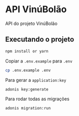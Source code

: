 # API VinúBolão

API do projeto VinúBolão

## Executando o projeto

```bash
npm install or yarn
```

Copiar a `.env.example` para `.env`

```bash
cp .env.example .env
```

Para gerar a `application:key`

```bash
adonis key:generate
```

Para rodar todas as migrações

```bash
adonis migration:run
```
